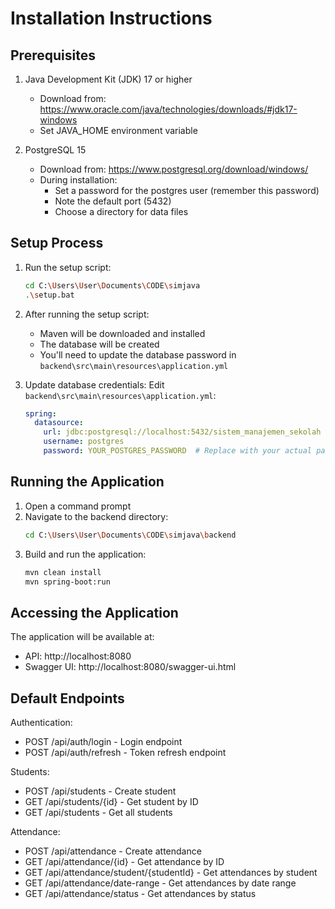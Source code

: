 # Installation Instructions

## Prerequisites

1. Java Development Kit (JDK) 17 or higher
   - Download from: https://www.oracle.com/java/technologies/downloads/#jdk17-windows
   - Set JAVA_HOME environment variable

2. PostgreSQL 15
   - Download from: https://www.postgresql.org/download/windows/
   - During installation:
     - Set a password for the postgres user (remember this password)
     - Note the default port (5432)
     - Choose a directory for data files

## Setup Process

1. Run the setup script:
   ```bash
   cd C:\Users\User\Documents\CODE\simjava
   .\setup.bat
   ```

2. After running the setup script:
   - Maven will be downloaded and installed
   - The database will be created
   - You'll need to update the database password in `backend\src\main\resources\application.yml`

3. Update database credentials:
   Edit `backend\src\main\resources\application.yml`:
   ```yaml
   spring:
     datasource:
       url: jdbc:postgresql://localhost:5432/sistem_manajemen_sekolah
       username: postgres
       password: YOUR_POSTGRES_PASSWORD  # Replace with your actual password
   ```

## Running the Application

1. Open a command prompt
2. Navigate to the backend directory:
   ```bash
   cd C:\Users\User\Documents\CODE\simjava\backend
   ```
3. Build and run the application:
   ```bash
   mvn clean install
   mvn spring-boot:run
   ```

## Accessing the Application

The application will be available at:
- API: http://localhost:8080
- Swagger UI: http://localhost:8080/swagger-ui.html

## Default Endpoints

Authentication:
- POST /api/auth/login - Login endpoint
- POST /api/auth/refresh - Token refresh endpoint

Students:
- POST /api/students - Create student
- GET /api/students/{id} - Get student by ID
- GET /api/students - Get all students

Attendance:
- POST /api/attendance - Create attendance
- GET /api/attendance/{id} - Get attendance by ID
- GET /api/attendance/student/{studentId} - Get attendances by student
- GET /api/attendance/date-range - Get attendances by date range
- GET /api/attendance/status - Get attendances by status
